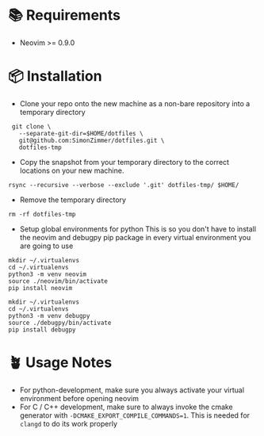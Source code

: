 # 📚 Requirements
* Neovim >= 0.9.0

# 📦 Installation
* Clone your repo onto the new machine as a non-bare repository into a temporary directory
```
 git clone \
   --separate-git-dir=$HOME/dotfiles \
   git@github.com:SimonZimmer/dotfiles.git \
   dotfiles-tmp
```

* Copy the snapshot from your temporary directory to the correct locations on your new machine.
```
rsync --recursive --verbose --exclude '.git' dotfiles-tmp/ $HOME/
```

* Remove the temporary directory
```
rm -rf dotfiles-tmp
```

* Setup global environments for python
This is so you don't have to install the neovim and debugpy pip package in every virtual environment you are going to use
```
mkdir ~/.virtualenvs
cd ~/.virtualenvs
python3 -m venv neovim
source ./neovim/bin/activate
pip install neovim

mkdir ~/.virtualenvs
cd ~/.virtualenvs
python3 -m venv debugpy
source ./debugpy/bin/activate
pip install debugpy
```

# 🪴 Usage Notes
* For python-development, make sure you always activate your virtual environment before opening neovim
* For C / C++ development, make sure to always invoke the cmake generator with `-DCMAKE_EXPORT_COMPILE_COMMANDS=1`.
This is needed for `clangd` to do its work properly
